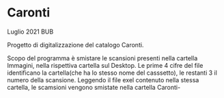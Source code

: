 # Caronti
Luglio 2021
BUB

Progetto di digitalizzazione del catalogo Caronti. 

Scopo del programma è smistare le scansioni presenti nella cartella Immagini, nella rispettiva cartella sul Desktop.
Le prime 4 cifre del file identificano la cartella(che ha lo stesso nome del casssetto), le restanti 3 il numero della scansione. Leggendo il file exel contenuto nella stessa cartella, le scamsioni vengono smistate nella cartella Caronti-

